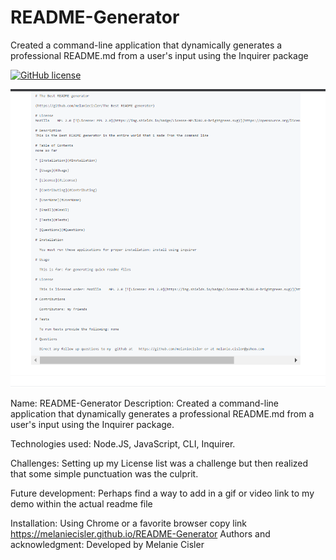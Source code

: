# README-Generator
Created a command-line application that dynamically generates a professional README.md from a user's input using the Inquirer package

[![GitHub license](https://img.shields.io/badge/license-MIT-blue.svg)](https://github.com/melaniecisler/README-Generator)

![](readme.PNG)

Name: README-Generator
Description: Created a command-line application that dynamically generates a professional README.md from a user's input using the Inquirer package.

Technologies used: Node.JS, JavaScript, CLI, Inquirer. 

Challenges:  Setting up my License list was a challenge but then realized that some simple punctuation was the culprit.  


Future development: Perhaps find a way to add in a gif or video link to my demo within the actual readme file 


Installation: Using Chrome or a favorite browser copy link https://melaniecisler.github.io/README-Generator
Authors and acknowledgment: Developed by Melanie Cisler
